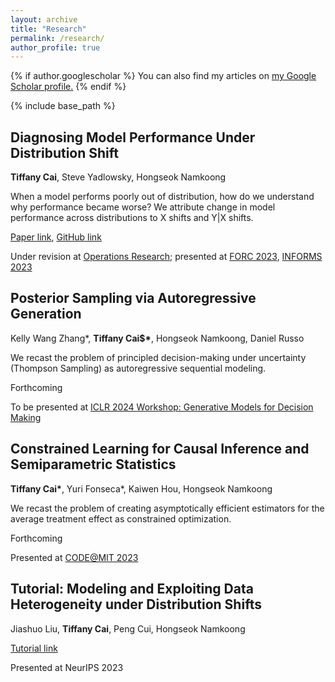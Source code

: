 ```yaml
---
layout: archive
title: "Research"
permalink: /research/
author_profile: true
---
```


{% if author.googlescholar %}
  You can also find my articles on <u><a href="{{author.googlescholar}}">my Google Scholar profile</a>.</u>
{% endif %}

{% include base_path %}

## Diagnosing Model Performance Under Distribution Shift
**Tiffany Cai**, Steve Yadlowsky, Hongseok Namkoong

When a model performs poorly out of distribution, how do we understand why
performance became worse? We attribute change in model performance 
across distributions to X shifts and Y|X shifts. 

[Paper link](https://arxiv.org/abs/2303.02011), [GitHub link](https://github.com/namkoong-lab/disde)

Under revision at [Operations
Research](https://pubsonline.informs.org/journal/opre); presented at [FORC 2023](https://responsiblecomputing.org/forc-2023/), [INFORMS 2023](https://meetings.informs.org/wordpress/phoenix2023/)

## Posterior Sampling via Autoregressive Generation
Kelly Wang Zhang\*, **Tiffany Cai$\***, Hongseok Namkoong, Daniel Russo

We recast the problem of principled decision-making under uncertainty
(Thompson Sampling) as autoregressive sequential modeling. 

Forthcoming

To be presented at [ICLR 2024 Workshop: Generative Models for Decision
Making](https://sites.google.com/view/genai4dm-iclr2024)

## Constrained Learning for Causal Inference and Semiparametric Statistics
**Tiffany Cai\***, Yuri Fonseca\*, Kaiwen Hou, Hongseok Namkoong

We recast the problem of creating asymptotically efficient estimators for the 
average treatment effect as constrained optimization. 

Forthcoming

Presented at [CODE@MIT
2023](https://ide.mit.edu/events/2023-conference-on-digital-experimentation-mit-codemit/)


## Tutorial: Modeling and Exploiting Data Heterogeneity under Distribution Shifts
Jiashuo Liu, **Tiffany Cai**, Peng Cui, Hongseok Namkoong

[Tutorial link](https://neurips.cc/virtual/2023/tutorial/73953)

Presented at NeurIPS 2023
